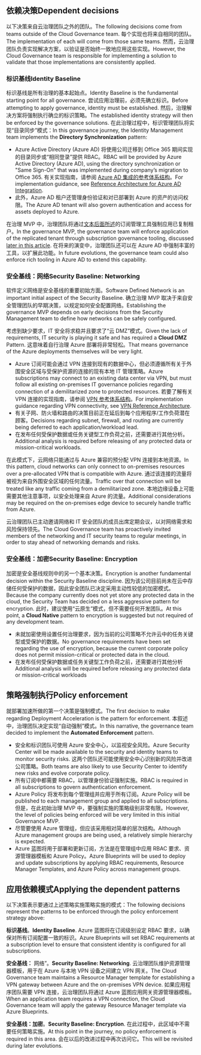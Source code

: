 <!-- TEMPLATE FILE - DO NOT ADD METADATA -->

## <a name="dependent-decisions"></a><span data-ttu-id="d9bcd-101">依赖决策</span><span class="sxs-lookup"><span data-stu-id="d9bcd-101">Dependent decisions</span></span>

<span data-ttu-id="d9bcd-102">以下决策来自云治理团队之外的团队。</span><span class="sxs-lookup"><span data-stu-id="d9bcd-102">The following decisions come from teams outside of the Cloud Governance team.</span></span> <span data-ttu-id="d9bcd-103">每个实现也将来自相同的团队。</span><span class="sxs-lookup"><span data-stu-id="d9bcd-103">The implementation of each will come from those same teams.</span></span> <span data-ttu-id="d9bcd-104">然而，云治理团队负责实现解决方案，以验证是否始终一致地应用这些实现。</span><span class="sxs-lookup"><span data-stu-id="d9bcd-104">However, the Cloud Governance team is responsible for implementing a solution to validate that those implementations are consistently applied.</span></span>

### <a name="identity-baseline"></a><span data-ttu-id="d9bcd-105">标识基线</span><span class="sxs-lookup"><span data-stu-id="d9bcd-105">Identity Baseline</span></span>

<span data-ttu-id="d9bcd-106">标识基线是所有治理的基本起始点。</span><span class="sxs-lookup"><span data-stu-id="d9bcd-106">Identity Baseline is the fundamental starting point for all governance.</span></span> <span data-ttu-id="d9bcd-107">尝试应用治理前，必须先确立标识。</span><span class="sxs-lookup"><span data-stu-id="d9bcd-107">Before attempting to apply governance, identity must be established.</span></span> <span data-ttu-id="d9bcd-108">然后，治理解决方案将强制执行确立的标识策略。</span><span class="sxs-lookup"><span data-stu-id="d9bcd-108">The established identity strategy will then be enforced by the governance solutions.</span></span>
<span data-ttu-id="d9bcd-109">在此治理过程中，标识管理团队将实现“目录同步”模式：</span><span class="sxs-lookup"><span data-stu-id="d9bcd-109">In this governance journey, the Identity Management team implements the **Directory Synchronization** pattern:</span></span>

- <span data-ttu-id="d9bcd-110">Azure Active Directory (Azure AD) 将使用公司迁移到 Office 365 期间实现的目录同步或“相同登录”提供 RBAC。</span><span class="sxs-lookup"><span data-stu-id="d9bcd-110">RBAC will be provided by Azure Active Directory (Azure AD), using the directory synchronization or "Same Sign-On" that was implemented during company’s migration to Office 365.</span></span> <span data-ttu-id="d9bcd-111">有关实现指南，请参阅 [Azure AD 集成的参考体系结构](/azure/architecture/reference-architectures/identity/azure-ad)。</span><span class="sxs-lookup"><span data-stu-id="d9bcd-111">For implementation guidance, see [Reference Architecture for Azure AD Integration](/azure/architecture/reference-architectures/identity/azure-ad).</span></span>
- <span data-ttu-id="d9bcd-112">此外，Azure AD 租户还管理身份验证和对已部署到 Azure 的资产的访问权限。</span><span class="sxs-lookup"><span data-stu-id="d9bcd-112">The Azure AD tenant will also govern authentication and access for assets deployed to Azure.</span></span>

<span data-ttu-id="d9bcd-113">在治理 MVP 中，治理团队将通过[文本后面所述](#subscription-model)的订阅管理工具强制应用已复制租户。</span><span class="sxs-lookup"><span data-stu-id="d9bcd-113">In the governance MVP, the governance team will enforce application of the replicated tenant through subscription governance tooling, discussed [later in this article](#subscription-model).</span></span> <span data-ttu-id="d9bcd-114">在将来的演变中，治理团队还可以在 Azure AD 中强制丰富的工具，以扩展此功能。</span><span class="sxs-lookup"><span data-stu-id="d9bcd-114">In future evolutions, the governance team could also enforce rich tooling in Azure AD to extend this capability.</span></span>

### <a name="security-baseline-networking"></a><span data-ttu-id="d9bcd-115">安全基线：网络</span><span class="sxs-lookup"><span data-stu-id="d9bcd-115">Security Baseline: Networking</span></span>

<span data-ttu-id="d9bcd-116">软件定义网络是安全基线的重要初始方面。</span><span class="sxs-lookup"><span data-stu-id="d9bcd-116">Software Defined Network is an important initial aspect of the Security Baseline.</span></span> <span data-ttu-id="d9bcd-117">确立治理 MVP 取决于来自安全管理团队的早期决策，以规定如何安全配置网络。</span><span class="sxs-lookup"><span data-stu-id="d9bcd-117">Establishing the governance MVP depends on early decisions from the Security Management team to define how networks can be safely configured.</span></span>

<span data-ttu-id="d9bcd-118">考虑到缺少要求，IT 安全将求稳并且要求了“云 DMZ”模式。</span><span class="sxs-lookup"><span data-stu-id="d9bcd-118">Given the lack of requirements, IT security is playing it safe and has required a **Cloud DMZ** Pattern.</span></span> <span data-ttu-id="d9bcd-119">这意味着自行治理 Azure 部署将非常轻松。</span><span class="sxs-lookup"><span data-stu-id="d9bcd-119">That means governance of the Azure deployments themselves will be very light.</span></span>

- <span data-ttu-id="d9bcd-120">Azure 订阅可能会通过 VPN 连接到现有的数据中心，但必须遵循所有关于外围安全区域与受保护资源的连接的现有本地 IT 管理策略。</span><span class="sxs-lookup"><span data-stu-id="d9bcd-120">Azure subscriptions may connect to an existing data center via VPN, but must follow all existing on-premises IT governance policies regarding connection of a demilitarized zone to protected resources.</span></span> <span data-ttu-id="d9bcd-121">若要了解有关 VPN 连接的实现指南，请参阅 [VPN 参考体系结构](/azure/architecture/reference-architectures/hybrid-networking/vpn)。</span><span class="sxs-lookup"><span data-stu-id="d9bcd-121">For implementation guidance regarding VPN connectivity, see [VPN Reference Architecture](/azure/architecture/reference-architectures/hybrid-networking/vpn).</span></span>
- <span data-ttu-id="d9bcd-122">有关子网、防火墙和路由的决策目前正在延后到每个应用程序/工作负荷潜在顾客。</span><span class="sxs-lookup"><span data-stu-id="d9bcd-122">Decisions regarding subnet, firewall, and routing are currently being deferred to each application/workload lead.</span></span>
- <span data-ttu-id="d9bcd-123">在发布任何受保护数据或任务关键型工作负荷之前，还需要进行其他分析。</span><span class="sxs-lookup"><span data-stu-id="d9bcd-123">Additional analysis is required before releasing of any protected data or mission-critical workloads.</span></span>

<span data-ttu-id="d9bcd-124">在此模式下，云网络只能通过与 Azure 兼容的预分配 VPN 连接到本地资源。</span><span class="sxs-lookup"><span data-stu-id="d9bcd-124">In this pattern, cloud networks can only connect to on-premises resources over a pre-allocated VPN that is compatible with Azure.</span></span> <span data-ttu-id="d9bcd-125">通过该连接的流量将被视为来自外围安全区域的任何流量。</span><span class="sxs-lookup"><span data-stu-id="d9bcd-125">Traffic over that connection will be treated like any traffic coming from a demilitarized zone.</span></span> <span data-ttu-id="d9bcd-126">本地边缘设备上可能需要其他注意事项，以安全处理来自 Azure 的流量。</span><span class="sxs-lookup"><span data-stu-id="d9bcd-126">Additional considerations may be required on the on-premises edge device to securely handle traffic from Azure.</span></span>

<span data-ttu-id="d9bcd-127">云治理团队已主动邀请网络和 IT 安全团队的成员出席定期会议，以对网络需求和风险保持领先。</span><span class="sxs-lookup"><span data-stu-id="d9bcd-127">The Cloud Governance team has proactively invited members of the networking and IT security teams to regular meetings, in order to stay ahead of networking demands and risks.</span></span>

### <a name="security-baseline-encryption"></a><span data-ttu-id="d9bcd-128">安全基线：加密</span><span class="sxs-lookup"><span data-stu-id="d9bcd-128">Security Baseline: Encryption</span></span>

<span data-ttu-id="d9bcd-129">加密是安全基线规则中的另一个基本决策。</span><span class="sxs-lookup"><span data-stu-id="d9bcd-129">Encryption is another fundamental decision within the Security Baseline discipline.</span></span> <span data-ttu-id="d9bcd-130">因为该公司目前尚未在云中存储任何受保护的数据，因此安全团队已决定采用主动性较低的加密模式。</span><span class="sxs-lookup"><span data-stu-id="d9bcd-130">Because the company currently does not yet store any protected data in the cloud, the Security Team has decided on a less aggressive pattern for encryption.</span></span>
<span data-ttu-id="d9bcd-131">此时，建议使用“云原生”模式，但不需要任何开发团队。</span><span class="sxs-lookup"><span data-stu-id="d9bcd-131">At this point, a **Cloud Native** pattern to encryption is suggested but not required of any development team.</span></span>

- <span data-ttu-id="d9bcd-132">未就加密使用设置任何治理要求，因为当前的公司策略不允许云中的任务关键型或受保护的数据。</span><span class="sxs-lookup"><span data-stu-id="d9bcd-132">No governance requirements have been set regarding the use of encryption, because the current corporate policy does not permit mission-critical or protected data in the cloud.</span></span>
- <span data-ttu-id="d9bcd-133">在发布任何受保护数据或任务关键型工作负荷之前，还需要进行其他分析</span><span class="sxs-lookup"><span data-stu-id="d9bcd-133">Additional analysis will be required before releasing any protected data or mission-critical workloads</span></span>

## <a name="policy-enforcement"></a><span data-ttu-id="d9bcd-134">策略强制执行</span><span class="sxs-lookup"><span data-stu-id="d9bcd-134">Policy enforcement</span></span>

<span data-ttu-id="d9bcd-135">就部署加速所做的第一个决策是强制模式。</span><span class="sxs-lookup"><span data-stu-id="d9bcd-135">The first decision to make regarding Deployment Acceleration is the pattern for enforcement.</span></span> <span data-ttu-id="d9bcd-136">本叙述中，治理团队决定实现“自动强制”模式。</span><span class="sxs-lookup"><span data-stu-id="d9bcd-136">In this narrative, the governance team decided to implement the **Automated Enforcement** pattern.</span></span>

- <span data-ttu-id="d9bcd-137">安全和标识团队可使用 Azure 安全中心，以监视安全风险。</span><span class="sxs-lookup"><span data-stu-id="d9bcd-137">Azure Security Center will be made available to the security and identity teams to monitor security risks.</span></span> <span data-ttu-id="d9bcd-138">这两个团队还可能使用安全中心识别新的风险并改进公司策略。</span><span class="sxs-lookup"><span data-stu-id="d9bcd-138">Both teams are also likely to use Security Center to identify new risks and evolve corporate policy.</span></span>
- <span data-ttu-id="d9bcd-139">所有订阅中都需要 RBAC，以管理身份验证强制实施。</span><span class="sxs-lookup"><span data-stu-id="d9bcd-139">RBAC is required in all subscriptions to govern authentication enforcement.</span></span>
- <span data-ttu-id="d9bcd-140">Azure Policy 将发布到每个管理组并应用于所有订阅。</span><span class="sxs-lookup"><span data-stu-id="d9bcd-140">Azure Policy will be published to each management group and applied to all subscriptions.</span></span> <span data-ttu-id="d9bcd-141">但是，在此初始治理 MVP 中，要强制实施的策略级别非常有限。</span><span class="sxs-lookup"><span data-stu-id="d9bcd-141">However, the level of policies being enforced will be very limited in this initial Governance MVP.</span></span>
- <span data-ttu-id="d9bcd-142">尽管要使用 Azure 管理组，但应该采用相对简单的层次结构。</span><span class="sxs-lookup"><span data-stu-id="d9bcd-142">Although Azure management groups are being used, a relatively simple hierarchy is expected.</span></span>
- <span data-ttu-id="d9bcd-143">Azure 蓝图将用于部署和更新订阅，方法是在管理组中应用 RBAC 要求、资源管理器模板和 Azure Policy。</span><span class="sxs-lookup"><span data-stu-id="d9bcd-143">Azure Blueprints will be used to deploy and update subscriptions by applying RBAC requirements, Resource Manager Templates, and Azure Policy across management groups.</span></span>

## <a name="applying-the-dependent-patterns"></a><span data-ttu-id="d9bcd-144">应用依赖模式</span><span class="sxs-lookup"><span data-stu-id="d9bcd-144">Applying the dependent patterns</span></span>

<span data-ttu-id="d9bcd-145">以下决策表示要通过上述策略实施策略实施的模式：</span><span class="sxs-lookup"><span data-stu-id="d9bcd-145">The following decisions represent the patterns to be enforced through the policy enforcement strategy above:</span></span>

<span data-ttu-id="d9bcd-146">**标识基线**。</span><span class="sxs-lookup"><span data-stu-id="d9bcd-146">**Identity Baseline**.</span></span> <span data-ttu-id="d9bcd-147">Azure 蓝图将在订阅级别设定 RBAC 要求，以确保对所有订阅配置一致的标识。</span><span class="sxs-lookup"><span data-stu-id="d9bcd-147">Azure Blueprints will set RBAC requirements at a subscription level to ensure that consistent identity is configured for all subscriptions.</span></span>

<span data-ttu-id="d9bcd-148">**安全基线：** 网络”。</span><span class="sxs-lookup"><span data-stu-id="d9bcd-148">**Security Baseline: Networking**.</span></span> <span data-ttu-id="d9bcd-149">云治理团队维护资源管理器模板，用于在 Azure 与本地 VPN 设备之间建立 VPN 网关。</span><span class="sxs-lookup"><span data-stu-id="d9bcd-149">The Cloud Governance team maintains a Resource Manager template for establishing a VPN gateway between Azure and the on-premises VPN device.</span></span> <span data-ttu-id="d9bcd-150">如果应用程序团队需要 VPN 连接，云治理团队将通过 Azure 蓝图应用网关资源管理器模板。</span><span class="sxs-lookup"><span data-stu-id="d9bcd-150">When an application team requires a VPN connection, the Cloud Governance team will apply the gateway Resource Manager template via Azure Blueprints.</span></span>

<span data-ttu-id="d9bcd-151">**安全基线：加密**。</span><span class="sxs-lookup"><span data-stu-id="d9bcd-151">**Security Baseline: Encryption**.</span></span> <span data-ttu-id="d9bcd-152">在此过程中，此区域中不需要任何策略实施。</span><span class="sxs-lookup"><span data-stu-id="d9bcd-152">At this point in the journey, no policy enforcement is required in this area.</span></span> <span data-ttu-id="d9bcd-153">会在以后的改进过程中再次访问它。</span><span class="sxs-lookup"><span data-stu-id="d9bcd-153">This will be revisited during later evolutions.</span></span>
